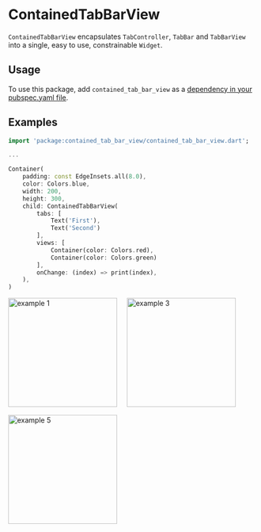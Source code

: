 # ContainedTabBarView

`ContainedTabBarView` encapsulates `TabController`, `TabBar` and `TabBarView` into a single, easy to use, constrainable `Widget`.

## Usage

To use this package, add `contained_tab_bar_view` as a [dependency in your pubspec.yaml file](https://flutter.dev/docs/development/packages-and-plugins/using-packages).

## Examples

```dart
import 'package:contained_tab_bar_view/contained_tab_bar_view.dart';

...

Container(
    padding: const EdgeInsets.all(8.0),
    color: Colors.blue,
    width: 200,
    height: 300,
    child: ContainedTabBarView(
        tabs: [
            Text('First'),
            Text('Second')
        ],
        views: [
            Container(color: Colors.red),
            Container(color: Colors.green)
        ],
        onChange: (index) => print(index),
    ),
)
```

<img src="https://raw.githubusercontent.com/slovnicki/contained_tab_bar_view/master/doc/assets/01.gif" alt="example 1" width="220" style="margin-right:16px;margin-bottom:16px">  

<!-- <img src="https://raw.githubusercontent.com/slovnicki/contained_tab_bar_view/master/doc/assets/2.gif" alt="example 2" width="270" style="margin-right:16px;margin-bottom:16px"> -->

<img src="https://raw.githubusercontent.com/slovnicki/contained_tab_bar_view/master/doc/assets/3.gif" alt="example 3" width="220" style="margin-right:16px;margin-bottom:16px">

<!-- <img src="https://raw.githubusercontent.com/slovnicki/contained_tab_bar_view/master/doc/assets/4.gif" alt="example 4" width="270" style="margin-right:16px;margin-bottom:16px"> -->

<img src="https://raw.githubusercontent.com/slovnicki/contained_tab_bar_view/master/doc/assets/5.gif" alt="example 5" width="220" style="margin-right:16px;margin-bottom:16px">



